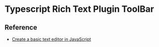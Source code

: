 # Typescript Rich Text Plugin ToolBar

## Reference

- [Create a basic text editor in JavaScript](https://www.thatsoftwaredude.com/content/8912/create-a-basic-text-editor-in-javascript)
